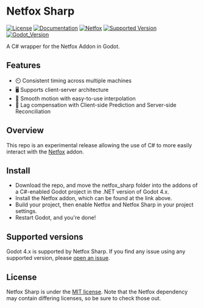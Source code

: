 # Netfox Sharp

[![License](https://img.shields.io/badge/License-MIT-green)](https://github.com/CyFurStudios/NetfoxSharp/blob/main/LICENSE)
[![Documentation](https://img.shields.io/badge/Docs-github.io-blue)](https://foxssake.github.io/netfox/latest/)
[![Netfox](https://img.shields.io/badge/View-Netfox_Core-green)](https://github.com/foxssake/netfox/)
[![Supported Version](https://img.shields.io/badge/Supports_Netfox-v1.14-blue)](https://github.com/foxssake/netfox/)
[![Godot_Version](https://img.shields.io/badge/Supports_Godot-4.X-blue)](https://godotengine.org/download/archive/)

A C# wrapper for the Netfox Addon in Godot.

## Features

* ⏲️  Consistent timing across multiple machines
* 🖥️ Supports client-server architecture
* 🧈 Smooth motion with easy-to-use interpolation
* 💨 Lag compensation with Client-side Prediction and Server-side Reconciliation

## Overview

This repo is an experimental release allowing the use of C# to more easily interact
with the [Netfox](https://github.com/foxssake/netfox/) addon.

## Install

* Download the repo, and move the netfox_sharp folder into the addons of a C#-enabled
Godot project
in the .NET version of Godot 4.x.
* Install the Netfox addon, which can be found at the link above.
* Build your project, then enable Netfox and Netfox Sharp in your project settings.
* Restart Godot, and you're done!

## Supported versions

Godot 4.x is supported by Netfox Sharp. If you find any issue using any supported
version, please [open an issue].

## License

Netfox Sharp is under the [MIT license](LICENSE). Note that the Netfox dependency
may contain differing licenses, so be sure to check those out.

[open an issue]: https://github.com/CyFurStudios/NetfoxSharp/issues
